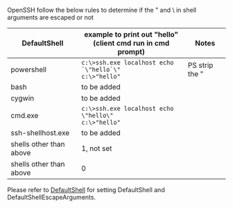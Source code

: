 OpenSSH follow the below rules to determine if the " and \ in shell arguments are escaped or not

|  DefaultShell | example to print out "hello" <br/>(client cmd run in cmd prompt)| Notes |
|--|--|--|
| powershell  | ``c:\>ssh.exe localhost echo `\"hello`\"``<br/>`c:\>"hello"` | PS strip the " |
|  bash | to be added | |
|  cygwin | to be added | | 
|  cmd.exe |  `c:\>ssh.exe localhost echo \"hello\"`<br/>`c:\>"hello"` | |
|  ssh-shellhost.exe | to be added | |
|  shells other than above | 1, not set | |
|  shells other than above | 0 | |

Please refer to [DefaultShell](https://github.com/PowerShell/Win32-OpenSSH/wiki/DefaultShell) for setting DefaultShell and DefaultShellEscapeArguments. 